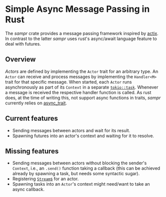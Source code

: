 # Simple Async Message Passing in Rust

The _sampr_ crate provides a message passing framework inspired by
[actix](https://actix.rs). In contrast to the latter _sampr_ uses rust's
async/await language feature to deal with futures.

## Overview

_Actors_ are defined by implementing the `Actor` trait for an arbitrary
type.  An `Actor` can receive and process messages by implementing the
`Handler<M>` trait for that specific message. When started, each `Actor`
runs asynchronously as part of its `Context` in a separate
[`tokio::task`](https://docs.rs/tokio/latest/tokio/task/index.html).
Whenever a message is received the respective handler function is
called. As rust does, at the time of writing this, not support async
functions in traits, _sampr_ currently relies on
[async_trait](https://docs.rs/async-trait/latest/async_trait/).

## Current features

- Sending messages between actors and wait for its result.
- Spawning futures into an actor's context and waiting for it to resolve.

## Missing features

- Sending messages between actors without blocking the sender's
  `Context`, i.e., an `.send()` function taking a callback (this can be
  achieved already by spawning a task, but needs some syntactic sugar).
- Registering [`Stream`s](https://docs.rs/tokio-stream/latest/tokio_stream/) for an actor.
- Spawning tasks into an `Actor`'s context might need/want to take an async callback.
